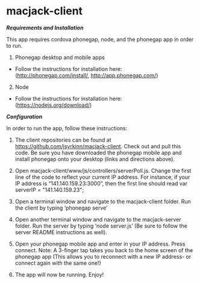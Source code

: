 # macjack-client

***Requirements and Installation***

This app requires cordova phonegap, node, and the phonegap app in order to run.

1. Phonegap desktop and mobile apps
  - Follow the instructions for installation here: (http://phonegap.com/install/, http://app.phonegap.com/)
2. Node 
  - Follow the instructions for installation here: (https://nodejs.org/download/) 

***Configuration***

In order to run the app, follow these instructions:

1. The client repositories can be found at https://github.com/jsyrkinn/macjack-client. Check out and pull this code.
   Be sure you have downloaded the phonegap mobile app and install phonegap onto your desktop (links and directions above).

2. Open macjack-client/www/js/controllers/serverPoll.js. Change the first line of the code to reflect your current IP address.     For instance, if your IP address is “141.140.159.23:3000”, then the first line should read 
      var serverIP = "141.140.159.23";

3. Open a terminal window and navigate to the macjack-client folder. Run the client by typing ‘phonegap serve’

4. Open another terminal window and navigate to the macjack-server folder. Run the server by typing ‘node server.js’ (Be sure to    follow the server README instructions as well).

5. Open your phonegap mobile app and enter in your IP address. Press connect.
    Note: A 3-finger tap takes you back to the home screen of the phonegap app (This allows you to reconnect with a new IP          address- or connect again with the same one!)

6. The app will now be running. Enjoy!


